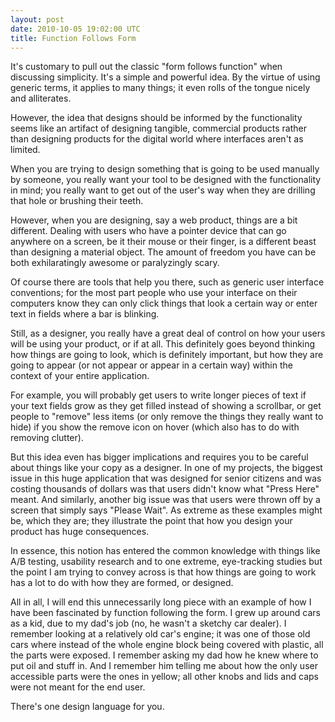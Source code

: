 ```yaml
---
layout: post
date: 2010-10-05 19:02:00 UTC
title: Function Follows Form
---
```


It's customary to pull out the classic "form follows function" when discussing simplicity. It's a simple and powerful idea. By the virtue of using generic terms, it applies to many things; it even rolls of the tongue nicely and alliterates.

However, the idea that designs should be informed by the functionality seems like an artifact of designing tangible, commercial products rather than designing products for the digital world where interfaces aren't as limited.

When you are trying to design something that is going to be used manually by someone, you really want your tool to be designed with the functionality in mind; you really want to get out of the user's way when they are drilling that hole or brushing their teeth.

However, when you are designing, say a web product, things are a bit different. Dealing with users who have a pointer device that can go anywhere on a screen, be it their mouse or their finger, is a different beast than designing a material object. The amount of freedom you have can be both exhilaratingly awesome or paralyzingly scary.

Of course there are tools that help you there, such as generic user interface conventions; for the most part people who use your interface on their computers know they can only click things that look a certain way or enter text in fields where a bar is blinking.

Still, as a designer, you really have a great deal of control on how your users will be using your product, or if at all. This definitely goes beyond thinking how things are going to look, which is definitely important, but how they are going to appear (or not appear or appear in a certain way) within the context of your entire application.

For example, you will probably get users to write longer pieces of text if your text fields grow as they get filled instead of showing a scrollbar, or get people to "remove" less items (or only remove the things they really want to hide) if you show the remove icon on hover (which also has to do with removing clutter).

But this idea even has bigger implications and requires you to be careful about things like your copy as a designer. In one of my projects, the biggest issue in this huge application that was designed for senior citizens and was costing thousands of dollars was that users didn't know what "Press Here" meant. And similarly, another big issue was that users were thrown off by a screen that simply says "Please Wait". As extreme as these examples might be, which they are; they illustrate the point that how you design your product has huge consequences.

In essence, this notion has entered the common knowledge with things like A/B testing, usability research and to one extreme, eye-tracking studies but the point I am trying to convey across is that how things are going to work has a lot to do with how they are formed, or designed.

All in all, I will end this unnecessarily long piece with an example of how I have been fascinated by function following the form. I grew up around cars as a kid, due to my dad's job (no, he wasn't a sketchy car dealer). I remember looking at a relatively old car's engine; it was one of those old cars where instead of the whole engine block being covered with plastic, all the parts were exposed. I remember asking my dad how he knew where to put oil and stuff in. And I remember him telling me about how the only user accessible parts were the ones in yellow; all other knobs and lids and caps were not meant for the end user.

There's one design language for you.
